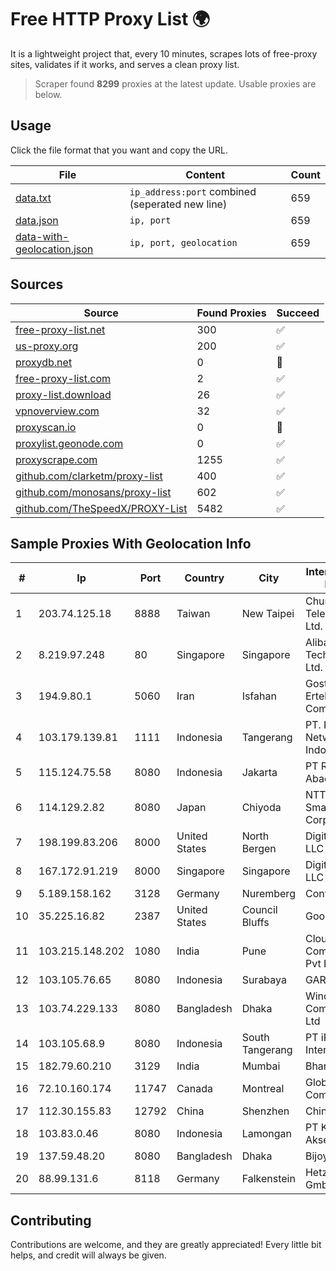 
# Free HTTP Proxy List 🌍

It is a lightweight project that, every 10 minutes, scrapes lots of free-proxy sites, validates if it works, and serves a clean proxy list.


> Scraper found **8299** proxies at the latest update. Usable proxies are below.

## Usage

Click the file format that you want and copy the URL.


|File|Content|Count|
|----|-------|-----|
|[data.txt](https://raw.githubusercontent.com/themiralay/Proxy-List-World/master/data.txt)|`ip_address:port` combined (seperated new line)|659|
|[data.json](https://raw.githubusercontent.com/themiralay/Proxy-List-World/master/data.json)|`ip, port`|659|
|[data-with-geolocation.json](https://raw.githubusercontent.com/themiralay/Proxy-List-World/master/data-with-geolocation.json)|`ip, port, geolocation`|659|

## Sources

|Source|Found Proxies|Succeed|
|------|-------------|-------|
|[free-proxy-list.net](https://free-proxy-list.net)|300|✅|
|[us-proxy.org](https://www.us-proxy.org)|200|✅|
|[proxydb.net](http://proxydb.net)|0|🚫|
|[free-proxy-list.com](https://free-proxy-list.com/?page=&port=&type%5B%5D=http&type%5B%5D=https&up_time=0&search=Search)|2|✅|
|[proxy-list.download](https://www.proxy-list.download/HTTP)|26|✅|
|[vpnoverview.com](https://vpnoverview.com/privacy/anonymous-browsing/free-proxy-servers)|32|✅|
|[proxyscan.io](https://www.proxyscan.io)|0|🚫|
|[proxylist.geonode.com](https://proxylist.geonode.com/api/proxy-list?limit=300&page=1&sort_by=lastChecked&sort_type=desc&protocols=http,https)|0|✅|
|[proxyscrape.com](https://api.proxyscrape.com/v2/?request=displayproxies&protocol=http&timeout=10000&country=all&ssl=all&anonymity=all)|1255|✅|
|[github.com/clarketm/proxy-list](https://raw.githubusercontent.com/clarketm/proxy-list/master/proxy-list-raw.txt)|400|✅|
|[github.com/monosans/proxy-list](https://raw.githubusercontent.com/monosans/proxy-list/main/proxies/http.txt)|602|✅|
|[github.com/TheSpeedX/PROXY-List](https://raw.githubusercontent.com/TheSpeedX/PROXY-List/master/http.txt)|5482|✅|


## Sample Proxies With Geolocation Info

|#|Ip|Port|Country|City|Internet Service Provider|
|-|--|----|-------|----|-------------------------|
|1|203.74.125.18|8888|Taiwan|New Taipei|Chunghwa Telecom Co., Ltd.|
|2|8.219.97.248|80|Singapore|Singapore|Alibaba (US) Technology Co., Ltd.|
|3|194.9.80.1|5060|Iran|Isfahan|Gostaresh Ertebat Azin Kia Company PJSC|
|4|103.179.139.81|1111|Indonesia|Tangerang|PT. Fiber Networks Indonesia|
|5|115.124.75.58|8080|Indonesia|Jakarta|PT Remala Abadi|
|6|114.129.2.82|8080|Japan|Chiyoda|NTT SmartConnect Corporation|
|7|198.199.83.206|8000|United States|North Bergen|DigitalOcean, LLC|
|8|167.172.91.219|8000|Singapore|Singapore|DigitalOcean, LLC|
|9|5.189.158.162|3128|Germany|Nuremberg|Contabo GmbH|
|10|35.225.16.82|2387|United States|Council Bluffs|Google LLC|
|11|103.215.148.202|1080|India|Pune|Cloudnet Communications Pvt Ltd|
|12|103.105.76.65|8080|Indonesia|Surabaya|GARUDA|
|13|103.74.229.133|8080|Bangladesh|Dhaka|Windstream Communication Ltd|
|14|103.105.68.9|8080|Indonesia|South Tangerang|PT iForte Global Internet|
|15|182.79.60.210|3129|India|Mumbai|Bharti Airtel|
|16|72.10.160.174|11747|Canada|Montreal|GloboTech Communications|
|17|112.30.155.83|12792|China|Shenzhen|China Mobile|
|18|103.83.0.46|8080|Indonesia|Lamongan|PT Kia Integrasi Akses|
|19|137.59.48.20|8080|Bangladesh|Dhaka|Bijoy Online Ltd|
|20|88.99.131.6|8118|Germany|Falkenstein|Hetzner Online GmbH|



## Contributing

Contributions are welcome, and they are greatly appreciated! Every
little bit helps, and credit will always be given.

